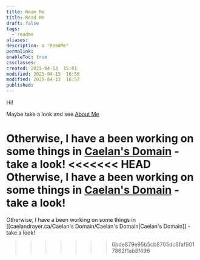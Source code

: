 ```yaml
---
title: Ream Me
title: Read Me
draft: false
tags:
  - readme
aliases: 
description: a "ReadMe"
permalink: 
enableToc: true
cssclasses: 
created: 2025-04-13  15:01
modified: 2025-04-13  16:56
modified: 2025-04-13  16:57
published: 
---
```

 
Hi! 

Maybe take a look and see [About Me](caelandrayer.ca/About%20Me.md)

Otherwise, I have a been working on some things in [Caelan's Domain](caelandrayer.ca/Caelan's%20Domain/Caelan's%20Domain.md) - take a look! <<<<<<< HEAD
Otherwise, I have a been working on some things in [Caelan's Domain](caelandrayer.ca/Caelan's%20Domain/Caelan's%20Domain.md) - take a look! 
=======
Otherwise, I have a been working on some things in [[caelandrayer.ca/Caelan's Domain/Caelan's Domain|Caelan's Domain]] - take a look! 
>>>>>>> 6bde879e95b5cb8705dc6faf9017862f1ab8f496
